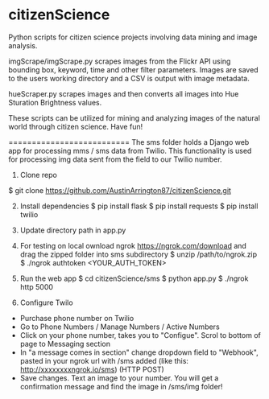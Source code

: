 # citizenScience
Python scripts for citizen science projects involving data mining and image analysis. 

imgScrape/imgScrape.py scrapes images from the Flickr API using bounding box, keyword, time and other filter parameters. Images are saved to the users working directory and a CSV is output with image metadata. 

hueScraper.py scrapes images and then converts all images into Hue Sturation Brightness values. 

These scripts can be utilized for mining and analyzing images of the natural world through citizen science. Have fun! 

==========================
The sms folder holds a Django web app for processing mms / sms data from Twilio. This functionality is used for processing img data sent from the field to our Twilio number. 

1. Clone repo 

$ git clone https://github.com/AustinArrington87/citizenScience.git

2. Install dependencies
$ pip install flask
$ pip install requests
$ pip install twilio


3. Update directory path in app.py

4. For testing on local ownload ngrok https://ngrok.com/download and drag the zipped folder into sms subdirectory
$ unzip /path/to/ngrok.zip
$ ./ngrok authtoken <YOUR_AUTH_TOKEN>

5. Run the web app 
$ cd citizenScience/sms
$ python app.py
$ ./ngrok http 5000

6. Configure Twilo
- Purchase phone number on Twilio
- Go to Phone Numbers / Manage Numbers / Active Numbers
- Click on your phone number, takes you to "Configue". Scrol to bottom of page to Messaging section
- In "a message comes in section" change dropdown field to "Webhook", pasted in your ngrok url with /sms added (like this: http://xxxxxxxxngrok.io/sms) (HTTP POST)
- Save changes. Text an image to your number. You will get a confirmation message and find the image in /sms/img folder! 



